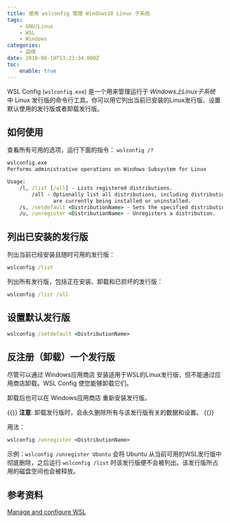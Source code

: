 ```yaml
---
title: 使用 wslconfig 管理 Windows10 Linux 子系统
tags:
    - GNU/Linux
    - WSL
    - Windows
categories:
    - 运维
date: 2018-06-10T13:23:34.000Z
toc:
    enable: true
---
```


WSL Config (`wslconfig.exe`) 是一个用来管理运行于 *Windows上Linux子系统* 中 Linux 发行版的命令行工具。你可以用它列出当前已安装的Linux发行版、设置默认使用的发行版或者卸载发行版。

<!--more-->

## 如何使用

查看所有可用的选项，运行下面的指令：
`wslconfig /?`

```cmd
wslconfig.exe
Performs administrative operations on Windows Subsystem for Linux

Usage:
    /l, /list [/all] - Lists registered distributions.
        /all - Optionally list all distributions, including distributions that
               are currently being installed or uninstalled.
    /s, /setdefault <DistributionName> - Sets the specified distribution as the default.
    /u, /unregister <DistributionName> - Unregisters a distribution.
```

## 列出已安装的发行版

列出当前已经安装且随时可用的发行版：

```cmd
wslconfig /list
```

列出所有发行版，包括正在安装、卸载和已损坏的发行版：

```cmd
wslconfig /list /all
```

## 设置默认发行版

```cmd
wslconfig /setdefault <DistributionName>
```

## 反注册（卸载）一个发行版

尽管可以通过 Windows应用商店 安装适用于WSL的Linux发行版，但不能通过应用商店卸载。WSL Config 使您能够卸载它们。

卸载后也可以在 Windows应用商店 重新安装发行版。

{{<admonition warning>}}
**注意**: 卸载发行版时，会永久删除所有与该发行版有关的数据和设置。
{{</admonition>}}

用法：

```cmd
wslconfig /unregister <DistributionName>
```

示例：`wslconfig /unregister Ubuntu` 会将 Ubuntu 从当前可用的WSL发行版中彻底删除，之后运行 `wslconfig /list` 时该发行版便不会被列出。该发行版所占用的磁盘空间也会被释放。

## 参考资料

[Manage and configure WSL](https://docs.microsoft.com/en-us/windows/wsl/wsl-config#managing-multiple-linux-distributions)
